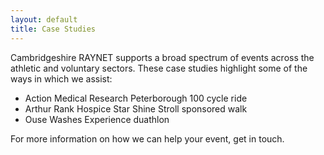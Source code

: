 ```yaml
---
layout: default
title: Case Studies
---
```

Cambridgeshire RAYNET supports a broad spectrum of events across the athletic and voluntary sectors. These case studies highlight some of the ways in which we assist:

- Action Medical Research Peterborough 100 cycle ride
- Arthur Rank Hospice Star Shine Stroll sponsored walk
- Ouse Washes Experience duathlon

For more information on how we can help your event, get in touch.

